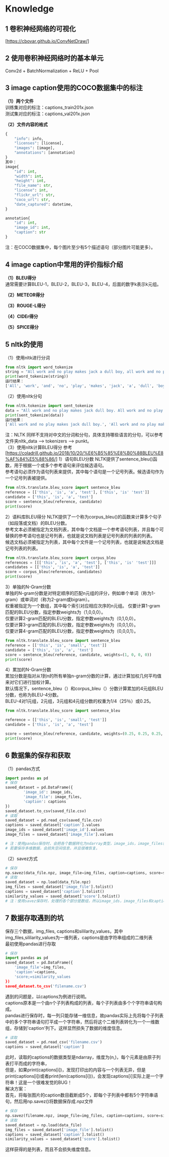 # Knowledge
## 1 卷积神经网络的可视化  
[https://cbovar.github.io/ConvNetDraw/]  
## 2 使用卷积神经网络时的基本单元  
Conv2d + BatchNormalization + ReLU + Pool
## 3 image caption使用的COCO数据集中的标注
**（1）两个文件**  
训练集对应的标注：captions_train201x.json   
测试集对应的标注：captions_val201x.json  

**（2）文件内容的格式** 
```python
{
    "info": info,
    "licenses": [license],
    "images": [image],
    "annotations": [annotation]
}
其中：
image{
    "id": int,
    "width": int,
    "height": int,
    "file_name": str,
    "license": int,
    "flickr_url": str,
    "coco_url": str,
    "date_captured": datetime,
}

annotation{
    "id": int,
    "image_id": int,
    "caption": str
}
```
注：在COCO数据集中，每个图片至少有5个描述语句（部分图片可能更多）。     
## 4 image caption中常用的评价指标介绍  
**（1）BLEU得分**    
通常需要计算BLEU-1，BLEU-2，BLEU-3，BLEU-4，后面的数字k表示k元组。  

**（2）METEOR得分**  

**（3）ROUGE-L得分**   

**（4）CIDEr得分**   

**（5）SPICE得分**   

## 5 nltk的使用
（1）使用nltk进行分词
```python
from nltk import word_tokenize   
string = "All work and no play makes jack a dull boy, all work and no play"
print(word_tokenize(string))
运行结果：
['All', 'work', 'and', 'no', 'play', 'makes', 'jack', 'a', 'dull', 'boy', ',', 'all', 'work', 'and', 'no', 'play']
```
（2）使用nltk分句  
```python 
from nltk.tokenize import sent_tokenize
data = "All work and no play makes jack dull boy. All work and no play makes jack a dull boy."
print(sent_tokenize(data))
运行结果：
['All work and no play makes jack dull boy.', 'All work and no play makes jack a dull boy.']
```
注：NLTK 同样不支持对中文的分词和分句，具体支持哪些语言的分句，可以参考文件夹nltk_data --> tokenizers --> punkt。  
（3）使用nltk计算BLEU得分
参考[https://coladrill.github.io/2018/10/20/%E6%B5%85%E8%B0%88BLEU%E8%AF%84%E5%88%86/]
1）语句BLEU分数
NLTK提供了sentence_bleu()函数，用于根据一个或多个参考语句来评估候选语句。   
参考语句必须作为语句列表来提供，其中每个语句是一个记号列表。候选语句作为一个记号列表被提供。   
```python
from nltk.translate.bleu_score import sentence_bleu
reference = [['this', 'is', 'a', 'test'], ['this', 'is' 'test']]
candidate = ['this', 'is', 'a', 'test']
score = sentence_bleu(reference, candidate)
print(score)
```
2）语料库BLEU得分
NLTK提供了一个称为corpus_bleu()的函数来计算多个句子（如段落或文档）的BLEU分数。  
参考文本必须被指定为文档列表，其中每个文档是一个参考语句列表，并且每个可替换的参考语句也是记号列表，也就是说文档列表是记号列表的列表的列表。  
候选文档必须被指定为列表，其中每个文件是一个记号列表，也就是说候选文档是记号列表的列表。
```python
from nltk.translate.bleu_score import corpus_bleu
references = [[['this', 'is', 'a', 'test'], ['this', 'is' 'test']]]
candidates = [['this', 'is', 'a', 'test']]
score = corpus_bleu(references, candidates)
print(score)
```
3）单独的N-Gram分数  
单独的N-gram分数是对特定顺序的匹配n元组的评分，例如单个单词（称为1-gram）或单词对（称为2-gram或bigram）。  
权重被指定为一个数组，其中每个索引对应相应次序的n元组。
仅要计算1-gram匹配的BLEU分数，指定参数weights为（1,0,0,0）。  
仅要计算2-gram匹配的BLEU分数，指定参数weights为（0,1,0,0）。  
仅要计算3-gram匹配的BLEU分数，指定参数weights为（0,0,1,0）。  
仅要计算4-gram匹配的BLEU分数，指定参数weights为（0,0,0,1）。  
```python
from nltk.translate.bleu_score import sentence_bleu
reference = [['this', 'is', 'small', 'test']]
candidate = ['this', 'is', 'a', 'test']
score = sentence_bleu(reference, candidate, weights=(1, 0, 0, 0))
print(score)
```
4）累加的N-Gram分数  
累加分数是指对从1到n的所有单独n-gram分数的计算，通过计算加权几何平均值来对它们进行加权计算。  
默认情况下，sentence_bleu（）和corpus_bleu（）分数计算累加的4元组BLEU分数，也称为BLEU-4分数。  
BLEU-4对1元组，2元组，3元组和4元组分数的权重为1/4（25％）或0.25。 
```python
from nltk.translate.bleu_score import sentence_bleu

reference = [['this', 'is', 'small', 'test']]
candidate = ['this', 'is', 'a', 'test']

score = sentence_bleu(reference, candidate, weights=(0.25, 0.25, 0.25, 0.25))
print(score) 
```
## 6 数据集的保存和获取  
（1）pandas方式  
```python
import pandas as pd
# 保存
saved_dataset = pd.DataFrame({
        'image_id': image_ids,
        'image_file': image_files,
        'caption': captions
})
saved_dataset.to_csv(saved_file.csv)
# 读取
saved_dataset = pd.read_csv(saved_file.csv)
captions = saved_dataset['caption'].values
image_ids = saved_dataset['image_id'].values
image_files = saved_dataset['image_file'].values

# 注：使用pandas保存时，会把各个数据转化为ndarray类型，image_ids，image_files和captions都是一维数据(如一维list)，
# 若要保存多维数据，会损失空间信息，并且很难恢复。
```
（2）savez方式  
```python
# 保存
np.savez(data_file.npz, image_file=img_files, caption=captions, score=similarity_values)
# 读取
saved_dataset = np.load(data_file.npz)
img_files = saved_dataset['image_file'].tolist()
captions = saved_dataset['caption'].tolist()
similarity_values = saved_dataset['score'].tolist()
# 注：使用savez保存时，处理的各个部分是数组，所以image_ids，image_files和captions都是一维还是二维均可。
```
## 7 数据存取遇到的坑
保存三个数据，img_files, captions和sililarity_values，其中img_files,sililarity_values为一维列表，captions是由字符串组成的二维列表   
最初使用pandas进行存取  
```python
# 保存
import pandas as pd
saved_dataset = pd.DataFrame({
    'image_file'=img_files, 
    'caption'=captions, 
    'score;=similarity_values
})
saved_dataset.to_csv('filename.csv')
```
遇到的问题是，以captions为例进行说明。  
captions原本是一个由n个子列表构成的列表，每个子列表由多个个字符串语句构成。  
pandas进行保存时，每一列只能存储一维信息，故pandas实际上先将每个子列表中的多个字符串语句打平成一个字符串，然后将这个二维列表转化为一个一维数组，存储到'caption'列下。这样显然损失了数据的维度信息。
```python
# 读取
saved_dataset = pd.read_csv('filename.csv')
captions = saved_dataset['caption']
```
此时，读取的captions的数据类型是ndarray，维度为(n,)，每个元素是由原子列表打平而成的字符串，   
但是，如果print(captions[i])，发现打印出的内容与一个列表无异，但是print(captions[i])或者print(len(captions[i]))，会发现captions[i]实际上是一个字符串！这是一个很难发觉的BUG！    
解决方案：  
首先，将每张图片的caption数目截断成5个，即每个子列表中都有5个字符串语句，然后用np.savez()将数据保存成.npz文件
```python
# 保存
np.savez(filename.npz, image_file=img_files, caption=captions, score=similarity_values)
# 读取
saved_dataset = np.load(data_file)
img_files = saved_dataset['image_file'].tolist()
captions = saved_dataset['caption'].tolist()
similarity_values = saved_dataset['score'].tolist()
```
这样获得的是列表，而且不会损失维度信息。

